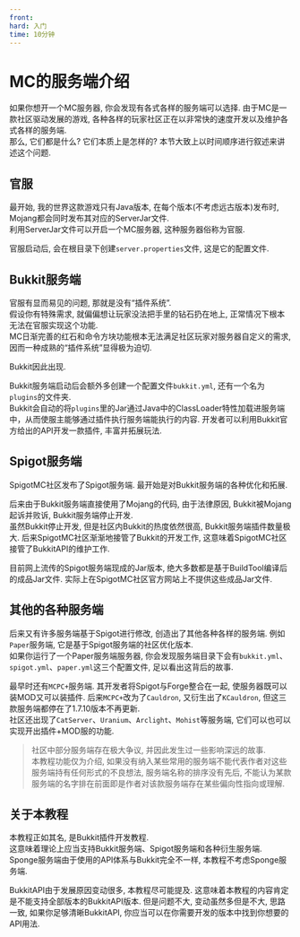 ```yaml
---
front:
hard: 入门
time: 10分钟
---
```


# MC的服务端介绍

如果你想开一个MC服务器, 你会发现有各式各样的服务端可以选择. 由于MC是一款社区驱动发展的游戏, 各种各样的玩家社区正在以非常快的速度开发以及维护各式各样的服务端.  
那么, 它们都是什么? 它们本质上是怎样的? 本节大致上以时间顺序进行叙述来讲述这个问题.

## 官服

最开始, 我的世界这款游戏只有Java版本, 在每个版本(不考虑远古版本)发布时, Mojang都会同时发布其对应的ServerJar文件.  
利用ServerJar文件可以开启一个MC服务器, 这种服务器俗称为官服.  

官服启动后, 会在根目录下创建`server.properties`文件, 这是它的配置文件.  

## Bukkit服务端

官服有显而易见的问题, 那就是没有“插件系统”.  
假设你有特殊需求, 就偏偏想让玩家没法把手里的钻石扔在地上, 正常情况下根本无法在官服实现这个功能.  
MC日渐完善的红石和命令方块功能根本无法满足社区玩家对服务器自定义的需求, 因而一种成熟的“插件系统”显得极为迫切.

Bukkit因此出现.

Bukkit服务端启动后会额外多创建一个配置文件`bukkit.yml`, 还有一个名为`plugins`的文件夹.  
Bukkit会自动的将`plugins`里的Jar通过Java中的ClassLoader特性加载进服务端中，从而使服主能够通过插件执行服务端能执行的内容.
开发者可以利用Bukkit官方给出的API开发一款插件, 丰富并拓展玩法.  

## Spigot服务端

SpigotMC社区发布了Spigot服务端. 最开始是对Bukkit服务端的各种优化和拓展.  

后来由于Bukkit服务端直接使用了Mojang的代码, 由于法律原因, Bukkit被Mojang起诉并败诉, Bukkit服务端停止开发.  
虽然Bukkit停止开发, 但是社区内Bukkit的热度依然很高, Bukkit服务端插件数量极大. 后来SpigotMC社区渐渐地接管了Bukkit的开发工作, 这意味着SpigotMC社区接管了BukkitAPI的维护工作.

目前网上流传的Spigot服务端现成的Jar版本, 绝大多数都是基于BuildTool编译后的成品Jar文件. 实际上在SpigotMC社区官方网站上不提供这些成品Jar文件.

## 其他的各种服务端

后来又有许多服务端基于Spigot进行修改, 创造出了其他各种各样的服务端. 例如`Paper`服务端, 它是基于Spigot服务端的社区优化版本.  
如果你运行了一个Paper服务端服务器, 你会发现服务端目录下会有`bukkit.yml`、`spigot.yml`、`paper.yml`这三个配置文件, 足以看出这背后的故事.

最早时还有`MCPC+`服务端. 其开发者将Spigot与Forge整合在一起, 使服务器既可以装MOD又可以装插件. 后来`MCPC+`改为了`Cauldron`, 又衍生出了`KCauldron`, 但这三款服务端都停在了1.7.10版本不再更新.  
社区还出现了`CatServer`、`Uranium`、`Arclight`、`Mohist`等服务端, 它们可以也可以实现开出插件+MOD服的功能.

> 社区中部分服务端存在极大争议, 并因此发生过一些影响深远的故事.  
> 本教程功能仅为介绍, 如果没有纳入某些常用的服务端不能代表作者对这些服务端持有任何形式的不良想法, 服务端名称的排序没有先后, 不能认为某款服务端的名字排在前面即是作者对该款服务端存在某些偏向性指向或理解.

## 关于本教程

本教程正如其名, 是Bukkit插件开发教程.  
这意味着理论上应当支持Bukkit服务端、Spigot服务端和各种衍生服务端. Sponge服务端由于使用的API体系与Bukkit完全不一样, 本教程不考虑Sponge服务端.

BukkitAPI由于发展原因变动很多, 本教程尽可能提及. 这意味着本教程的内容肯定是不能支持全部版本的BukkitAPI版本. 但是问题不大, 变动虽然多但是不大, 思路一致, 如果你足够清晰BukkitAPI, 你应当可以在你需要开发的版本中找到你想要的API用法.
